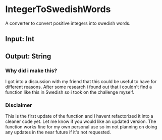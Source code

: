 # IntegerToSwedishWords
A converter to convert positive integers into swedish words.

## Input: Int
## Output: String

### Why did i make this?
I got into a discussion with my friend that this could be useful to have for different reasons. After some research i found out that i couldn't find a function like this in Swedish so i took on the challenge myself.

### Disclaimer
This is the first update of the function and I havent refactorized it into a cleaner code yet. Let me know if you would like an updated version.
The function works fine for my own personal use so im not planning on doing any updates in the near future if it's not requested.
